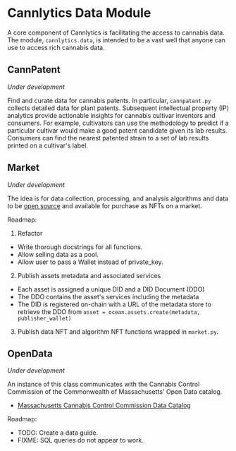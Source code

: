 # Cannlytics Data Module

A core component of Cannlytics is facilitating the access to cannabis data. The module, `cannlytics.data`, is intended to be a vast well that anyone can use to access rich cannabis data.

## CannPatent

*Under development*

Find and curate data for cannabis patents. In particular, `cannpatent.py` collects detailed data for plant patents. Subsequent intellectual property (IP) analytics provide actionable insights for cannabis cultivar inventors and consumers. For example, cultivators can use the methodology to predict if a particular cultivar would make a good patent candidate given its lab results. Consumers can find the nearest patented strain to a set of lab results printed on a cultivar's label.

## Market

*Under development*

The idea is for data collection, processing, and analysis algorithms and data to be <a href="https://github.com/cannlytics/cannlytics-ai">open source</a> and available for purchase as NFTs on a market.

Roadmap:

1. Refactor
  - Write thorough docstrings for all functions.
  - Allow selling data as a pool.
  - Allow user to pass a Wallet instead of private_key.

2. Publish assets metadata and associated services
  - Each asset is assigned a unique DID and a DID Document (DDO)
  - The DDO contains the asset's services including the metadata
  - The DID is registered on-chain with a URL of the metadata store
      to retrieve the DDO from
  `asset = ocean.assets.create(metadata, publisher_wallet)`

3. Publish data NFT and algorithm NFT functions wrapped in `market.py`.

## OpenData

*Under development*

An instance of this class communicates with the Cannabis Control Commission of the Commonwealth of Massachusetts' Open Data catalog.

- [Massachusetts Cannabis Control Commission Data Catalog](https://masscannabiscontrol.com/open-data/data-catalog/)

Roadmap:

- TODO: Create a data guide.
- FIXME: SQL queries do not appear to work.
